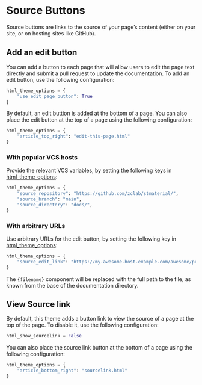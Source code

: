 # Source Buttons

Source buttons are links to the source of your page’s content (either on your site, or on hosting sites like GitHub).

## Add an edit button

You can add a button to each page that will allow users to edit the page text directly and submit a pull request to update the documentation. To add an edit button, use the following configuration:

```py
html_theme_options = {
    "use_edit_page_button": True
}
```

By default, an edit buttion is added at the bottom of a page. You can also place the edit button at the top of a page using the following configuration:

```py
html_theme_options = {
    "article_top_right": "edit-this-page.html"
}
```

### With popular VCS hosts

Provide the relevant VCS variables, by setting the following keys in [html_theme_options](https://www.sphinx-doc.org/en/master/usage/configuration.html#confval-html_theme_options):

```py
html_theme_options = {
    "source_repository": "https://github.com/zclab/stmaterial/",
    "source_branch": "main",
    "source_directory": "docs/",
}
```

### With arbitrary URLs

Use arbitrary URLs for the edit button, by setting the following key in [html_theme_options](https://www.sphinx-doc.org/en/master/usage/configuration.html#confval-html_theme_options):

```py
html_theme_options = {
    "source_edit_link": "https://my.awesome.host.example.com/awesome/project/edit/{filename}",
}
```

The `{filename}` component will be replaced with the full path to the file, as known from the base of the documentation directory.

## View Source link

By default, this theme adds a button link to view the source of a page at the top of the page. To disable it, use the following configuration:

```py
html_show_sourcelink = False
```

You can also place the source link button at the bottom of a page using the following configuration:

```py
html_theme_options = {
    "article_bottom_right": "sourcelink.html"
}
```
